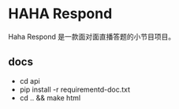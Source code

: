 # HAHA Respond

Haha Respond 是一款面对面直播答题的小节目项目。



## docs

* cd api
* pip install -r requirementd-doc.txt
* cd .. && make html



